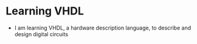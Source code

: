 # Learning VHDL
- I am learning VHDL, a hardware description language, to describe and design digital circuits
